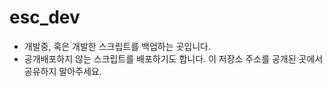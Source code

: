 # esc_dev
- 개발중, 혹은 개발한 스크립트를 백업하는 곳입니다.
- 공개배포하지 않는 스크립트를 배포하기도 합니다. 이 저장소 주소를 공개된 곳에서 공유하지 말아주세요. 


